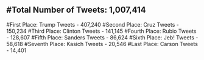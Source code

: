 #Total Number of Tweets: 1,007,414 
---
#First Place: Trump Tweets - 407,240
#Second Place: Cruz Tweets - 150,234
#Third Place: Clinton Tweets - 141,145
#Fourth Place: Rubio Tweets - 128,607
#Fifth Place: Sanders Tweets - 86,624
#Sixth Place: Jeb! Tweets - 58,618
#Seventh Place: Kasich Tweets - 20,546
#Last Place: Carson Tweets - 14,401
